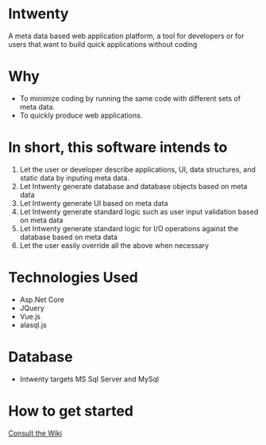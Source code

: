 # Intwenty
A meta data based web application platform, a tool for developers or for users that want to build quick applications without coding

# Why
- To minimize coding by running the same code with different sets of meta data.
- To quickly produce web applications.

# In short, this software intends to
1. Let the user or developer describe applications, UI, data structures, and static data by inputing meta data.
2. Let Intwenty generate database and database objects based on meta data
3. Let Intwenty generate UI based on meta data
4. Let Intwenty generate standard logic such as user input validation based on meta data
5. Let Intwenty generate standard logic for I/O operations against the database based on meta data
6. Let the user easily override all the above when necessary

# Technologies Used
- Asp.Net Core
- JQuery
- Vue.js
- alasql.js

# Database
- Intwenty targets MS Sql Server and MySql

# How to get started
<a href="https://github.com/Domitor/Intwenty/wiki">Consult the Wiki</a>








